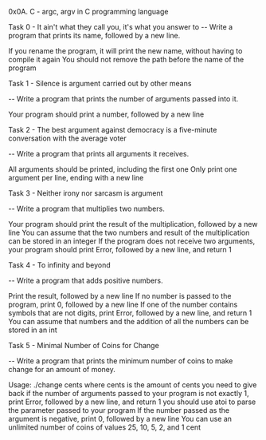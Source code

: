 0x0A. C - argc, argv in C programming language


Task 0 - It ain't what they call you, it's what you answer to -- Write a program that prints its name, followed by a new line.

If you rename the program, it will print the new name, without having to compile it again You should not remove the path before the name of the program

Task 1 - Silence is argument carried out by other means

-- Write a program that prints the number of arguments passed into it.

Your program should print a number, followed by a new line

Task 2 - The best argument against democracy is a five-minute conversation with the average voter

-- Write a program that prints all arguments it receives.

All arguments should be printed, including the first one Only print one argument per line, ending with a new line

Task 3 - Neither irony nor sarcasm is argument

-- Write a program that multiplies two numbers.

Your program should print the result of the multiplication, followed by a new line You can assume that the two numbers and result of the multiplication can be stored in an integer If the program does not receive two arguments, your program should print Error, followed by a new line, and return 1

Task 4 - To infinity and beyond

-- Write a program that adds positive numbers.

Print the result, followed by a new line If no number is passed to the program, print 0, followed by a new line If one of the number contains symbols that are not digits, print Error, followed by a new line, and return 1 You can assume that numbers and the addition of all the numbers can be stored in an int

Task 5 - Minimal Number of Coins for Change

-- Write a program that prints the minimum number of coins to make change for an amount of money.

Usage: ./change cents where cents is the amount of cents you need to give back if the number of arguments passed to your program is not exactly 1, print Error, followed by a new line, and return 1 you should use atoi to parse the parameter passed to your program If the number passed as the argument is negative, print 0, followed by a new line You can use an unlimited number of coins of values 25, 10, 5, 2, and 1 cent